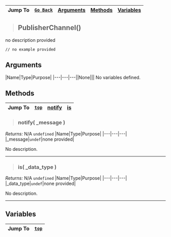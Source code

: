|Jump To|[`Go Back`](Publisher-Index)|[Arguments](#arguments)|[Methods](#methods)|[Variables](#variables)|
|---|---|---|---|---|
>## PublisherChannel()
no description provided
```GML
// no example provided
```
## Arguments
|Name|Type|Purpose|
|---|---|---||None|||
No variables defined.
## Methods
|Jump To|[`top`](#)|[**notify**](#notify-_message-)|[**is**](#is-_data_type-)|
|---|---|---|---|
> ### notify( _message )
*Returns:* N/A `undefined`
|Name|Type|Purpose|
|---|---|---|
|_message|`undef`|none provided|

No description.
***
> ### is( _data_type )
*Returns:* N/A `undefined`
|Name|Type|Purpose|
|---|---|---|
|_data_type|`undef`|none provided|

No description.
***

## Variables
|Jump To|[`top`](#)|
|---|---|
